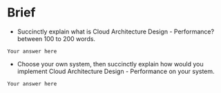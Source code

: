 # Brief

- Succinctly explain what is Cloud Architecture Design - Performance? between 100 to 200 words.

`Your answer here`

- Choose your own system, then succinctly explain how would you implement Cloud Architecture Design - Performance on your system.

`Your answer here`
